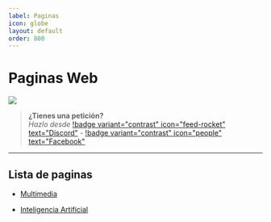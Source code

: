 ```yaml
---
label: Paginas
icon: globe
layout: default
order: 800
---
```


# Paginas Web
![](https://i.postimg.cc/0QBbRwPj/paginas-web.png)


> **¿Tienes una petición?**       
> *Hazlo desde* [!badge variant="contrast" icon="feed-rocket" text="Discord"](https://discord.gg/hVKeY3uEru) - [!badge variant="contrast" icon="people" text="Facebook"](https://www.facebook.com/dex.noir.room)

---

## Lista de paginas

- [Multimedia](https://noiroom.dexspidey.workers.dev/paginas/multimedia/)

- [Inteligencia Artificial](https://noiroom.dexspidey.workers.dev/paginas/ai/)
